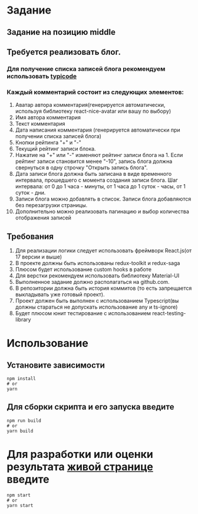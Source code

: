 # Задание

## Задание на позицию middle

## Требуется реализовать блог.

### Для получение списка записей блога рекомендуем использовать [typicode](https://jsonplaceholder.typicode.com/)

### Каждый комментарий состоит из следующих элементов:

1. Аватар автора комментария(генерируется автоматически, используя библиотеку react-nice-avatar или вашу по выбору)
2. Имя автора комментария
3. Текст комментария
4. Дата написания комментария (генерируется автоматически при получении списка записей блога)
5. Кнопки рейтинга "+" и "-"
6. Текущий рейтинг записи блока.
7. Нажатие на "+" или "-" изменяют рейтинг записи блога на 1. Если рейтинг записи становится менее "-10", запись блога должна свернуться в одну строчку "Открыть запись блога".
8. Дата записи блога должна быть записана в виде временного интервала, прошедшего с момента создания записи блога. Шаг интервала: от 0 до 1 часа - минуты, от 1 часа до 1 суток - часы, от 1 суток - дни.
9. Записи блога можно добавлять в список. Записи блога добавляются без перезагрузки страницы.
10. Дополнительно можно реализовать пагинацию и выбор количества отображения записей

## Требования

1. Для реализации логики следует использовать фреймворк React.js(от 17 версии и выше)
2. В проекте должны быть использованы redux-toolkit и redux-saga
3. Плюсом будет использование custom hooks в работе
4. Для верстки рекомендуем использовать библиотеку Material-UI
5. Выполненное задание должно располагаться на github.com.
6. В репозитории должна быть история коммитов (то есть запрещается выкладывать уже готовый проект).
7. Проект должен быть выполнен с использованием Typescript(вы должны стараться не допускать использование any и ts-ignore)
8. Будет плюсом юнит тестирование с использованием react-testing-library

# Использование

## Установите зависимости

```
npm install
# or
yarn
```

## Для сборки скрипта и его запуска введите

```
npm run build
# or
yarn build
```

# Для разработки или оценки результата [живой странице](http://localhost:3000/) введите

```
npm start
# or
yarn start
```
